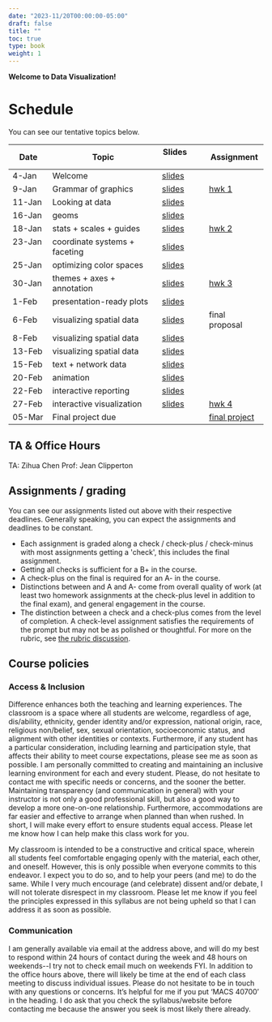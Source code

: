 ```yaml
---
date: "2023-11/20T00:00:00-05:00"
draft: false
title: ""
toc: true
type: book
weight: 1
---
```


**Welcome to Data Visualization!** 

# Schedule 
You can see our tentative topics below. 

| Date   | Topic            |  Slides    &nbsp; &nbsp;   &nbsp; &nbsp; &nbsp;     |Assignment      | 
| ------ | ----------------------------- | --------------- | --------------- | 
| 4-Jan  | Welcome                       |  [slides](slides/01-intro)  |    
| 9-Jan  | Grammar of graphics           |   [slides](slides/02-grammar-of-graphics)  | [hwk 1](/assignments/assign1/)   |     
| 11-Jan | Looking at data               |	   [slides](slides/03-look-at-data)        |                 |
| 16-Jan | geoms                         |  [slides](slides/04-geoms) 	|               |
| 18-Jan | stats + scales + guides       |  [slides](slides/05-stats-scales-guides)    | [hwk 2](/assignments/assign2/)       |
| 23-Jan  &nbsp; &nbsp;| coordinate systems + faceting  &nbsp; &nbsp;| [slides](slides/06-coordinates-facets)|
| 25-Jan | optimizing color spaces       | [slides](slides/07-optimizing-color-spaces)       |           |
| 30-Jan | themes + axes + annotation    | [slides](slides/08-themes-axes-annotations)  | [hwk 3](/assignments/assign3/)   |
| 1-Feb  | presentation-ready plots      | [slides](slides/09-presentation-ready-plots)   |               |
| 6-Feb  | visualizing spatial data      | [slides](slides/11-visualize-spatial-i) | final proposal |
| 8-Feb  | visualizing spatial data      |  [slides](slides/12-visualize-spatial-ii)   |              |
| 13-Feb | visualizing spatial data      |  [slides](slides/13-visualize-text-network)   |              |
| 15-Feb | text + network data           |  [slides](slides/13-visualize-text-network)  |              |
| 20-Feb | animation                     | [slides](slides/14-animation)     |           |
| 22-Feb | interactive reporting         | [slides](slides/15-interactive-reporting)   |              |
| 27-Feb | interactive visualization     | [slides](slides/16-interactive-visualization)  | [hwk 4](/assignments/assign4/)   |
| 05-Mar | Final project due             |  | [final project](/assignments/final-project/)|


## TA & Office Hours 
TA: Zihua Chen
Prof: Jean Clipperton

## Assignments / grading
You can see our assignments listed out above with their respective deadlines. Generally speaking, you can expect the assignments and deadlines to be constant. 

* Each assignment is graded along a check / check-plus / check-minus with most assignments getting a 'check', this includes the final assignment. 
* Getting all checks is sufficient for a B+ in the course. 
* A check-plus on the final is required for an A- in the course. 
* Distinctions between and A and A- come from overall quality of work (at least two homework assignments at the check-plus level in addition to the final exam), and general engagement in the course. 
* The distinction between a check and a check-plus comes from the level of completion. A check-level assignment satisfies the requirements of the prompt but may not be as polished or thoughtful. For more on the rubric, see [the rubric discussion](/faq/homework-evaluations).

## Course policies
### Access & Inclusion
Difference enhances both the teaching and learning experiences. The classroom is a space where all students are welcome, regardless of age, dis/ability, ethnicity, gender identity and/or expression, national origin, race, religious non/belief, sex, sexual orientation, socioeconomic status, and alignment with other identities or contexts. Furthermore, if any student has a particular consideration, including learning and participation style, that affects their ability to meet course expectations, please see me as soon as possible. I am personally committed to creating and maintaining an inclusive learning environment for each and every student. Please, do not hesitate to contact me with specific needs or concerns, and the sooner the better. Maintaining transparency (and communication in general) with your instructor is not only a good professional skill, but also a good way to develop a more one-on-one relationship. Furthermore, accommodations are far easier and effective to arrange when planned than when rushed. In short, I will make every effort to ensure students equal access. Please let me know how I can help make this class work for you.

 

My classroom is intended to be a constructive and critical space, wherein all students feel comfortable engaging openly with the material, each other, and oneself. However, this is only possible when everyone commits to this endeavor. I expect you to do so, and to help your peers (and me) to do the same. While I very much encourage (and celebrate) dissent and/or debate, I will not tolerate disrespect in my classroom. Please let me know if you feel the principles expressed in this syllabus are not being upheld so that I can address it as soon as possible.

 

### Communication
I am generally available via email at the address above, and will do my best to respond within 24 hours of contact during the week and 48 hours on weekends--I try not to check email much on weekends FYI. In addition to the office hours above, there will likely be time at the end of each class meeting to discuss individual issues. Please do not hesitate to be in touch with any questions or concerns. It’s helpful for me if you put ‘MACS 40700’ in the heading. I do ask that you check the syllabus/website before contacting me because the answer you seek is most likely there already.

